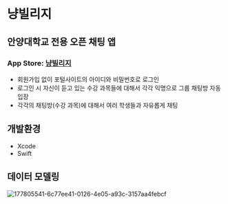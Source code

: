 # 냥빌리지
## 안양대학교 전용 오픈 채팅 앱

### App Store: [냥빌리지](https://apps.apple.com/us/app/%EB%83%A5%EB%B9%8C%EB%A6%AC%EC%A7%80/id6443853906)

- 회원가입 없이 포털사이트의 아이디와 비밀번호로 로그인
- 로그인 시 자신이 듣고 있는 수강 과목들에 대해서 각각 익명으로 그룹 채팅방 자동 입장
- 각각의 채팅방(수강 과목)에 대해서 여러 학생들과 자유롭게 채팅

## 개발환경
- Xcode
- Swift

## 데이터 모델링
![177805541-6c77ee41-0126-4e05-a93c-3157aa4febcf](https://user-images.githubusercontent.com/96887941/196181277-e638b430-79cc-41bf-9270-036cf9b997cf.png)

